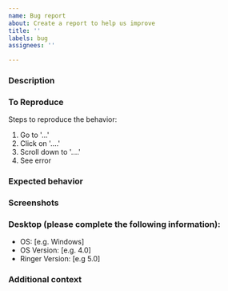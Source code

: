 ```yaml
---
name: Bug report
about: Create a report to help us improve
title: ''
labels: bug
assignees: ''

---
```


### Description
<!--A clear and concise description of what the bug is.-->

### To Reproduce
Steps to reproduce the behavior:
1. Go to '...'
2. Click on '....'
3. Scroll down to '....'
4. See error

### Expected behavior
<!--A clear and concise description of what you expected to happen.-->

### Screenshots
<!--If applicable, add screenshots to help explain your problem. Otherwise, remove this section.-->

### Desktop (please complete the following information):
 - OS: [e.g. Windows]
 - OS Version: [e.g. 4.0]
 - Ringer Version: [e.g 5.0]

### Additional context
<!--Add any other context about the problem here. Otherwise, remove this section-->
